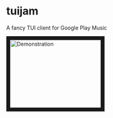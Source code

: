 # tuijam
A fancy TUI client for Google Play Music

<a href="http://www.youtube.com/watch?feature=player_embedded&v=WIkk7PLCTb4
" target="_blank"><img src="http://img.youtube.com/vi/WIkk7PLCTb4/0.jpg" 
alt="Demonstration" width="240" height="180" border="10" /></a>
